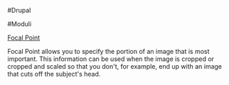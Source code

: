 #Drupal

#Moduli

[Focal Point](https://www.drupal.org/project/focal_point)

Focal Point allows you to specify the portion of an image that is most important. This information can be used when the image is cropped or cropped and scaled so that you don't, for example, end up with an image that cuts off the subject's head.